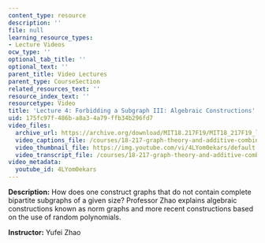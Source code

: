 ```yaml
---
content_type: resource
description: ''
file: null
learning_resource_types:
- Lecture Videos
ocw_type: ''
optional_tab_title: ''
optional_text: ''
parent_title: Video Lectures
parent_type: CourseSection
related_resources_text: ''
resource_index_text: ''
resourcetype: Video
title: 'Lecture 4: Forbidding a Subgraph III: Algebraic Constructions'
uid: 175fc97f-486b-a8a3-4a79-ffb34b296fd7
video_files:
  archive_url: https://archive.org/download/MIT18.217F19/MIT18_217F19_lec04_300k.mp4
  video_captions_file: /courses/18-217-graph-theory-and-additive-combinatorics-fall-2019/9a5962508d1f5606949ee795b15deef4_4LYom0ekars.vtt
  video_thumbnail_file: https://img.youtube.com/vi/4LYom0ekars/default.jpg
  video_transcript_file: /courses/18-217-graph-theory-and-additive-combinatorics-fall-2019/6efcd598b747088e74c9755f27b84cb0_4LYom0ekars.pdf
video_metadata:
  youtube_id: 4LYom0ekars
---
```


**Description:** How does one construct graphs that do not contain complete bipartite subgraphs of a given size? Professor Zhao explains algebraic constructions known as norm graphs and more recent constructions based on the use of random polynomials.

**Instructor:** Yufei Zhao